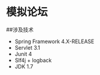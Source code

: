 模拟论坛
============================

##涉及技术
* Spring Framework 4.X-RELEASE
* Servlet 3.1
* Junit 4
* Slf4j + logback
* JDK 1.7